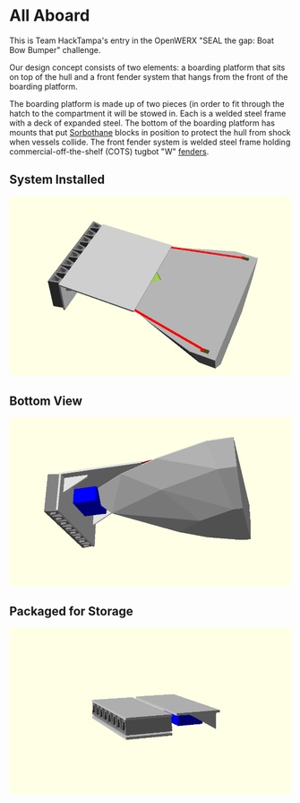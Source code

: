# All Aboard

This is Team HackTampa's entry in the OpenWERX "SEAL the gap: Boat Bow Bumper" challenge.

Our design concept consists of two elements: a boarding platform that sits on top of the hull and a front fender system that hangs from the front of the boarding platform.

The boarding platform is made up of two pieces (in order to fit through the hatch to the compartment it will be stowed in. Each is a welded steel frame with a deck of expanded steel. 
The bottom of the boarding platform has mounts that put [Sorbothane](http://www.sorbothane.com/) blocks in position to protect the hull from shock when vessels collide. 
The front fender system is welded steel frame holding commercial-off-the-shelf (COTS) tugbot "W" [fenders](http://www.fendertec.com/w-fenders/). 

## System Installed

![Installed](images/installed-above.png "Installed")

## Bottom View
![Installed (bottom view)](images/installed-below.png "Installed (bottom view)")

## Packaged for Storage
![Packaged](images/packaged.png "Packaged")




